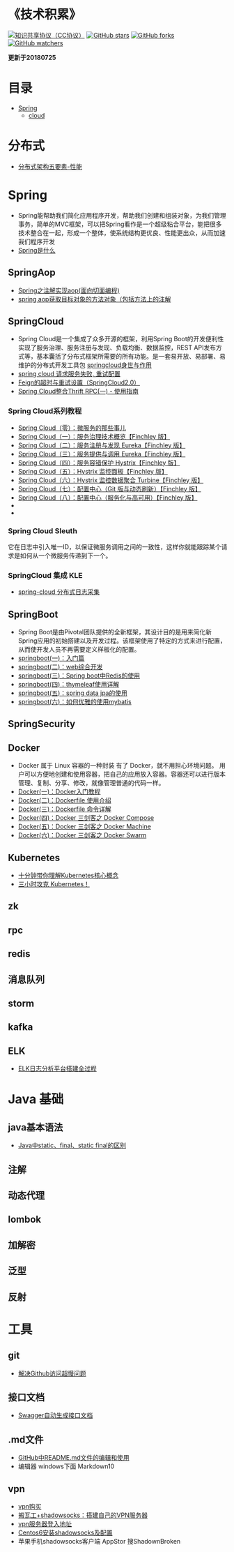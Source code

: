 ﻿﻿﻿﻿﻿﻿﻿﻿﻿﻿﻿﻿﻿﻿﻿﻿﻿﻿﻿﻿﻿﻿﻿﻿﻿﻿﻿﻿﻿﻿
<h1>《技术积累》</h1>



[![知识共享协议（CC协议）](https://img.shields.io/badge/License-Creative%20Commons-DC3D24.svg)](https://creativecommons.org/licenses/by-nc-sa/4.0/deed.zh)
[![GitHub stars](https://img.shields.io/github/stars/396191970/learn.svg?style=flat&label=Star)](https://github.com/396191970/learn/stargazers)
[![GitHub forks](https://img.shields.io/github/forks/396191970/learn.svg?style=flat&label=Fork)](https://github.com/396191970/learn/fork)
[![GitHub watchers](https://img.shields.io/github/watchers/396191970/learn.svg?style=flat&label=Watch)](https://github.com/396191970/learn/watchers)

**更新于20180725**

# 目录
* [Spring ](https://github.com/396191970/learn/blob/master/README.md#Spring )
	* [cloud](https://github.com/396191970/learn/blob/master/README.md#SpringCloud)
# 分布式
- [分布式架构五要素-性能](https://blog.csdn.net/a397525088/article/details/81210214)
# Spring 
- Spring能帮助我们简化应用程序开发，帮助我们创建和组装对象，为我们管理事务，简单的MVC框架，可以把Spring看作是一个超级粘合平台，能把很多技术整合在一起，形成一个整体，使系统结构更优良、性能更出众，从而加速我们程序开发
- [Spring是什么](https://blog.csdn.net/lp1052843207/article/details/51253071)


## SpringAop
- [Spring之注解实现aop(面向切面编程) ](https://www.cnblogs.com/biehongli/p/6640406.html)
- [spring aop获取目标对象的方法对象（包括方法上的注解](https://www.cnblogs.com/qiumingcheng/p/5923928.html)


## SpringCloud 
- Spring Cloud是一个集成了众多开源的框架，利用Spring Boot的开发便利性实现了服务治理、服务注册与发现、负载均衡、数据监控，REST API发布方式等，基本囊括了分布式框架所需要的所有功能。是一套易开放、易部署、易维护的分布式开发工具包
[springcloud身世与作用](https://blog.csdn.net/zach_king/article/details/80137282)
- [spring cloud 请求服务失败, 重试配置](https://blog.csdn.net/ACMer_AK/article/details/78865914)
- [Feign的超时与重试设置（SpringCloud2.0）](https://blog.csdn.net/VitaminZH/article/details/80892395)
- [Spring Cloud整合Thrift RPC(一) - 使用指南](https://juejin.im/post/5b2a6a316fb9a00e6a620d4f)
### Spring Cloud系列教程
- [Spring Cloud（零）：微服务的那些事儿](https://windmt.com/2018/04/14/spring-cloud-0-microservices/)
- [Spring Cloud（一）：服务治理技术概览【Finchley 版】](https://windmt.com/2018/04/14/spring-cloud-1-services-governance/)
- [Spring Cloud（二）：服务注册与发现 Eureka【Finchley 版】](https://windmt.com/2018/04/15/spring-cloud-2-eureka/)
- [Spring Cloud（三）：服务提供与调用 Eureka【Finchley 版】](https://windmt.com/2018/04/15/spring-cloud-3-service-producer-and-consumer/)
- [Spring Cloud（四）：服务容错保护 Hystrix【Finchley 版】](https://windmt.com/2018/04/15/spring-cloud-4-hystrix/)
- [Spring Cloud（五）：Hystrix 监控面板【Finchley 版】](https://windmt.com/2018/04/16/spring-cloud-5-hystrix-dashboard/)
- [Spring Cloud（六）：Hystrix 监控数据聚合 Turbine【Finchley 版】](https://windmt.com/2018/04/17/spring-cloud-6-turbine/)
- [Spring Cloud（七）：配置中心（Git 版与动态刷新）【Finchley 版】](https://windmt.com/2018/04/19/spring-cloud-7-config-sample/)
- [Spring Cloud（八）：配置中心（服务化与高可用）【Finchley 版】](https://windmt.com/2018/04/19/spring-cloud-8-config-with-eureka/)
- []()
- []()


### Spring Cloud Sleuth
它在日志中引入唯一ID，以保证微服务调用之间的一致性，这样你就能跟踪某个请求是如何从一个微服务传递到下一个。
### SpringCloud 集成 KLE
- [spring-cloud 分布式日志采集](https://blog.csdn.net/guduyishuai/article/details/79228306)


## SpringBoot
- Spring Boot是由Pivotal团队提供的全新框架，其设计目的是用来简化新Spring应用的初始搭建以及开发过程。该框架使用了特定的方式来进行配置，从而使开发人员不再需要定义样板化的配置。
- [springboot(一)：入门篇](http://mp.weixin.qq.com/s?__biz=MzI4NDY5Mjc1Mg==&mid=2247483678&idx=1&sn=461d8e3453031337c7599758dceaf675&chksm=ebf6d961dc81507743a0c0b4a830457156536da61508b56d6689ed75ff8242422df3ce4b36e2&scene=21#wechat_redirect)
- [springboot(二)：web综合开发](http://mp.weixin.qq.com/s?__biz=MzI4NDY5Mjc1Mg==&mid=2247483679&idx=1&sn=ce9ac5cdceac9e3abc1c10545401f2d4&chksm=ebf6d960dc81507667f3c1fc2c6ed445050a37309ff690b34e091d836a15e86d64a33f61d4f0&scene=21#wechat_redirect)
- [springboot(三)：Spring boot中Redis的使用](http://mp.weixin.qq.com/s?__biz=MzI4NDY5Mjc1Mg==&mid=2247483680&idx=1&sn=f58f3c07c946350420a6b95115a89d1b&chksm=ebf6d95fdc815049f5e42db9313e060159cd0b5a7987f582a36fc5ac315a1ee6948c0866af5f&scene=21#wechat_redirect)
- [springboot(四)：thymeleaf使用详解](http://mp.weixin.qq.com/s?__biz=MzI4NDY5Mjc1Mg==&mid=2247483697&idx=1&sn=4f0f120c9d5f6a880f0a40fb0e8f60b5&chksm=ebf6d94edc8150589a97aad7bc47d0e302a381b6ad56feb0df338095e44a57cd0227a80b8e47&scene=21#wechat_redirect)
- [springboot(五)：spring data jpa的使用](http://mp.weixin.qq.com/s?__biz=MzI4NDY5Mjc1Mg==&mid=2247483697&idx=1&sn=4f0f120c9d5f6a880f0a40fb0e8f60b5&chksm=ebf6d94edc8150589a97aad7bc47d0e302a381b6ad56feb0df338095e44a57cd0227a80b8e47&scene=21#wechat_redirect)
- [springboot(六)：如何优雅的使用mybatis](http://mp.weixin.qq.com/s?__biz=MzI4NDY5Mjc1Mg==&mid=2247483704&idx=1&sn=b29019ff1d1ec032979935bd94cf544c&chksm=ebf6d947dc81505192aa69a966058dcccc9e7ff2dae5b93703f229f1939397ecad76a29cc6cf&scene=21#wechat_redirect)
## SpringSecurity


## Docker
- Docker 属于 Linux 容器的一种封装
有了 Docker，就不用担心环境问题。
用户可以方便地创建和使用容器，把自己的应用放入容器。容器还可以进行版本管理、复制、分享、修改，就像管理普通的代码一样。
- [Docker(一)：Docker入门教程 ](https://mp.weixin.qq.com/s?__biz=MzI4NDY5Mjc1Mg==&mid=2247484517&idx=1&sn=fefa04a44381b98014d93325146db970&chksm=ebf6dc1adc81550c0f06b1d643f857ef9376304ff378301fd6c756827a471b45bb2b72e417ae&scene=21#wechat_redirect)
- [Docker(二)：Dockerfile 使用介绍](http://mp.weixin.qq.com/s?__biz=MzI4NDY5Mjc1Mg==&mid=2247484536&idx=1&sn=de9f934b0ad3c53a4e6e17b900333321&chksm=ebf6dc07dc8155114b2c069939f2ced49951d870bf335464f7e7b0e64d6b0aba4bfeaaf52a74&scene=21#wechat_redirect)
- [Docker(三)：Dockerfile 命令详解](http://mp.weixin.qq.com/s?__biz=MzI4NDY5Mjc1Mg==&mid=2247484546&idx=1&sn=a255d841dfe9dcbee8f1fe224cdbb3ac&chksm=ebf6dcfddc8155eb02309e46ca7deebf48c1f75ed5ce7b256f3ec3d273796d1d9bd28434dae4&scene=21#wechat_redirect)
- [Docker(四)：Docker 三剑客之 Docker Compose](http://mp.weixin.qq.com/s?__biz=MzI4NDY5Mjc1Mg==&mid=2247484553&idx=1&sn=afef6c6643eed47d7b8ad46799ba3bd3&chksm=ebf6dcf6dc8155e0dca657bcc0a60ebc4872c05794f91d0f95d28455674f5200a2a9c0bc6c28&scene=21#wechat_redirect)
- [Docker(五)：Docker 三剑客之 Docker Machine](http://mp.weixin.qq.com/s?__biz=MzI4NDY5Mjc1Mg==&mid=2247484567&idx=1&sn=f8715a33a05dd5028575e726ef3b19e3&chksm=ebf6dce8dc8155fe9895130e882f5db4138e5493573bc200602df343edb4f923f4ce3ab6ad5b&scene=21#wechat_redirect)
- [Docker(六)：Docker 三剑客之 Docker Swarm](http://mp.weixin.qq.com/s?__biz=MzI4NDY5Mjc1Mg==&mid=2247484695&idx=1&sn=f9726c7e0b782090ac2334df56b7ec10&chksm=ebf6dd68dc81547e49ba12de8f3fd71518190c200f879aaec0fe172c405b54f1bfcaf3597123&scene=21#wechat_redirect)
## Kubernetes
- [十分钟带你理解Kubernetes核心概念 ](http://dockone.io/article/932)
- [三小时攻克 Kubernetes！](https://baijiahao.baidu.com/s?id=1602795888204860650&wfr=spider&for=pc&isFailFlag=1)
## zk
## rpc
## redis
## 消息队列
## storm
## kafka
## ELK
- [ELK日志分析平台搭建全过程](https://www.cnblogs.com/onetwo/p/6059231.html)


# Java 基础
## java基本语法
- [Java中static、final、static final的区别](https://www.cnblogs.com/EasonJim/p/7841990.html)

## 注解
## 动态代理
## lombok
## 加解密
## 泛型
## 反射

# 工具
## git
- [解决Github访问超慢问题](http://m.xiazaiba.com/jiaocheng/7841.html)
## 接口文档
- [Swagger自动生成接口文档](https://blog.csdn.net/junmoxi/article/details/80559027)
## .md文件
- [GitHub中README.md文件的编辑和使用](https://blog.csdn.net/ljc_563812704/article/details/53464039)
- 编辑器 windows下面 Markdown10

## vpn
- [vpn购买](https://www.xiariboke.com/seo/3689.html)
- [搬瓦工+shadowsocks：搭建自己的VPN服务器](https://moshuqi.github.io/2017/07/20/自己搭建VPN服务器/)
- [vpn服务器登入地址](https://bandwagonhost.com/)
- [Centos6安装shadowsocks及配置](https://blog.csdn.net/death05/article/details/78803951)
- 苹果手机shadowsocks客户端 AppStor 搜ShadownBroken




































